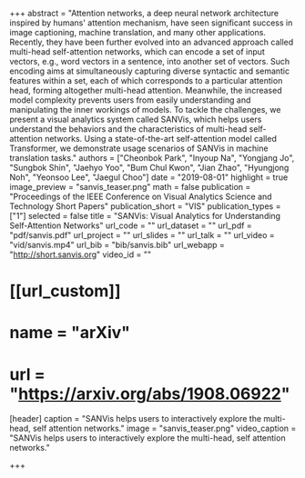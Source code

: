 +++
abstract = "Attention networks, a deep neural network architecture inspired by humans' attention mechanism, have seen significant success in image captioning, machine translation, and many other applications. Recently, they have been further evolved into an advanced approach called multi-head self-attention networks, which can encode a set of input vectors, e.g., word vectors in a sentence, into another set of vectors. Such encoding aims at simultaneously capturing diverse syntactic and semantic features within a set, each of which corresponds to a particular attention head, forming altogether multi-head attention. Meanwhile, the increased model complexity prevents users from easily understanding and manipulating the inner workings of models. To tackle the challenges, we present a visual analytics system called SANVis, which helps users understand the behaviors and the characteristics of multi-head self-attention networks. Using a state-of-the-art self-attention model called Transformer, we demonstrate usage scenarios of SANVis in machine translation tasks."
authors = ["Cheonbok Park", "Inyoup Na", "Yongjang Jo", "Sungbok Shin", "Jaehyo Yoo", "Bum Chul Kwon", "Jian Zhao", "Hyungjong Noh", "Yeonsoo Lee", "Jaegul Choo"]
date = "2019-08-01"
highlight = true
image_preview = "sanvis_teaser.png"
math = false
publication = "Proceedings of the IEEE Conference on Visual Analytics Science and Technology Short Papers"
publication_short = "VIS"
publication_types = ["1"]
selected = false
title = "SANVis: Visual Analytics for Understanding Self-Attention Networks"
url_code = ""
url_dataset = ""
url_pdf = "pdf/sanvis.pdf"
url_project = ""
url_slides = ""
url_talk = ""
url_video = "vid/sanvis.mp4"
url_bib = "bib/sanvis.bib"
url_webapp = "http://short.sanvis.org"
video_id = ""

# [[url_custom]]
# name = "arXiv"
# url = "https://arxiv.org/abs/1908.06922"


[header]
  caption = "SANVis helps users to interactively explore the multi-head, self attention networks."
  image = "sanvis_teaser.png"
  video_caption = "SANVis helps users to interactively explore the multi-head, self attention networks."

+++

